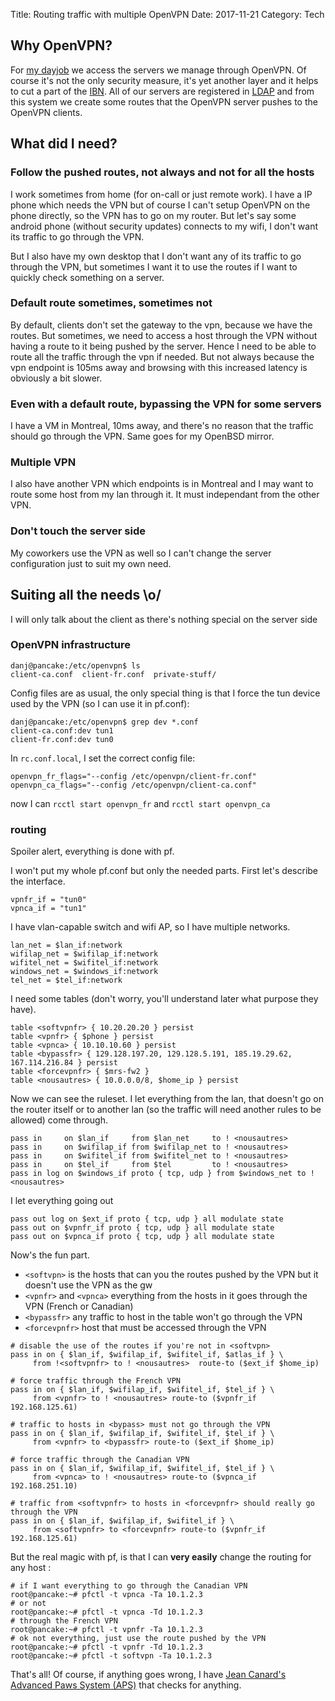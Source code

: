 Title: Routing traffic with multiple OpenVPN
Date: 2017-11-21
Category: Tech


## Why OpenVPN?

For [my dayjob](https://evolix.ca/en) we access the servers we manage
through OpenVPN. Of course it's not the only security measure, it's
yet another layer and it helps to cut a part of the
[IBN](https://en.wikipedia.org/wiki/Internet_background_noise). All of
our servers are registered in
[LDAP](https://en.wikipedia.org/wiki/Lightweight_Directory_Access_Protocol)
and from this system we create some routes that the OpenVPN server
pushes to the OpenVPN clients.

## What did I need?

### Follow the pushed routes, not always and not for all the hosts

I work sometimes from home (for on-call or just remote work). I have a
IP phone which needs the VPN but of course I can't setup OpenVPN on
the phone directly, so the VPN has to go on my router. But let's say
some android phone (without security updates) connects to my wifi, I
don't want its traffic to go through the VPN.

But I also have my own desktop that I don't want any of its traffic to
go through the VPN, but sometimes I want it to use the routes if I
want to quickly check something on a server.

### Default route sometimes, sometimes not

By default, clients don't set the gateway to the vpn, because we
have the routes. But sometimes, we need to access a host through the
VPN without having a route to it being pushed by the server. Hence I
need to be able to route all the traffic through the vpn if
needed. But not always because the vpn endpoint is 105ms away and
browsing with this increased latency is obviously a bit slower.

### Even with a default route, bypassing the VPN for some servers

I have a VM in Montreal, 10ms away, and there's no reason that the
traffic should go through the VPN. Same goes for my OpenBSD mirror.

### Multiple VPN

I also have another VPN which endpoints is in Montreal and I may want
to route some host from my lan through it. It must independant from
the other VPN.

### Don't touch the server side

My coworkers use the VPN as well so I can't change the server
configuration just to suit my own need.

## Suiting all the needs \o/

I will only talk about the client as there's nothing special on the
server side

### OpenVPN infrastructure

~~~
danj@pancake:/etc/openvpn$ ls
client-ca.conf  client-fr.conf  private-stuff/
~~~

Config files are as usual, the only special thing is that I force
the tun device used by the VPN (so I can use it in pf.conf):

~~~
danj@pancake:/etc/openvpn$ grep dev *.conf
client-ca.conf:dev tun1
client-fr.conf:dev tun0
~~~

In `rc.conf.local`, I set the correct config file:

~~~
openvpn_fr_flags="--config /etc/openvpn/client-fr.conf"
openvpn_ca_flags="--config /etc/openvpn/client-ca.conf"
~~~

now I can `rcctl start openvpn_fr` and `rcctl start openvpn_ca`

### routing

Spoiler alert, everything is done with pf.

I won't put my whole pf.conf but only the needed parts. First let's
describe the interface.

~~~
vpnfr_if = "tun0"
vpnca_if = "tun1"
~~~

I have vlan-capable switch and wifi AP, so I have multiple networks.

~~~
lan_net = $lan_if:network
wifilap_net = $wifilap_if:network
wifitel_net = $wifitel_if:network
windows_net = $windows_if:network
tel_net = $tel_if:network
~~~

I need some tables (don't worry, you'll understand later what purpose
they have).

~~~
table <softvpnfr> { 10.20.20.20 } persist
table <vpnfr> { $phone } persist
table <vpnca> { 10.10.10.60 } persist
table <bypassfr> { 129.128.197.20, 129.128.5.191, 185.19.29.62, 167.114.216.84 } persist
table <forcevpnfr> { $mrs-fw2 }
table <nousautres> { 10.0.0.0/8, $home_ip } persist
~~~

Now we can see the ruleset. I let everything from the lan, that doesn't
go on the router itself or to another lan (so the traffic will need
another rules to be allowed) come through.

~~~
pass in     on $lan_if     from $lan_net     to ! <nousautres>
pass in     on $wifilap_if from $wifilap_net to ! <nousautres>
pass in     on $wifitel_if from $wifitel_net to ! <nousautres>
pass in     on $tel_if     from $tel         to ! <nousautres>
pass in log on $windows_if proto { tcp, udp } from $windows_net to ! <nousautres>
~~~

I let everything going out

~~~
pass out log on $ext_if proto { tcp, udp } all modulate state
pass out on $vpnfr_if proto { tcp, udp } all modulate state
pass out on $vpnca_if proto { tcp, udp } all modulate state
~~~

Now's the fun part.

* `<softvpn>` is the hosts that can you the routes pushed by the VPN but
it doesn't use the VPN as the gw
* `<vpnfr>` and `<vpnca>` everything from the hosts in it goes through
the VPN (French or Canadian)
* `<bypassfr>` any traffic to host in the table won't go through the VPN
* `<forcevpnfr>` host that must be accessed through the VPN


~~~
# disable the use of the routes if you're not in <softvpn>
pass in on { $lan_if, $wifilap_if, $wifitel_if, $atlas_if } \
     from !<softvpnfr> to ! <nousautres>  route-to ($ext_if $home_ip)

# force traffic through the French VPN
pass in on { $lan_if, $wifilap_if, $wifitel_if, $tel_if } \
     from <vpnfr> to ! <nousautres> route-to ($vpnfr_if 192.168.125.61)

# traffic to hosts in <bypass> must not go through the VPN
pass in on { $lan_if, $wifilap_if, $wifitel_if, $tel_if } \
     from <vpnfr> to <bypassfr> route-to ($ext_if $home_ip)

# force traffic through the Canadian VPN
pass in on { $lan_if, $wifilap_if, $wifitel_if, $tel_if } \
     from <vpnca> to ! <nousautres> route-to ($vpnca_if 192.168.251.10)

# traffic from <softvpnfr> to hosts in <forcevpnfr> should really go through the VPN
pass in on { $lan_if, $wifilap_if, $wifitel_if } \
     from <softvpnfr> to <forcevpnfr> route-to ($vpnfr_if 192.168.125.61)

~~~

But the real magic with pf, is that I can **very easily** change the
routing for any host :

~~~
# if I want everything to go through the Canadian VPN
root@pancake:~# pfctl -t vpnca -Ta 10.1.2.3
# or not
root@pancake:~# pfctl -t vpnca -Td 10.1.2.3
# through the French VPN
root@pancake:~# pfctl -t vpnfr -Ta 10.1.2.3
# ok not everything, just use the route pushed by the VPN
root@pancake:~# pfctl -t vpnfr -Td 10.1.2.3
root@pancake:~# pfctl -t softvpn -Ta 10.1.2.3
~~~

That's all! Of course, if anything goes wrong, I have
[Jean Canard's Advanced Paws System (APS)](https://chown.me/iota/pics/IMG_0551.JPG)
that checks for anything.
